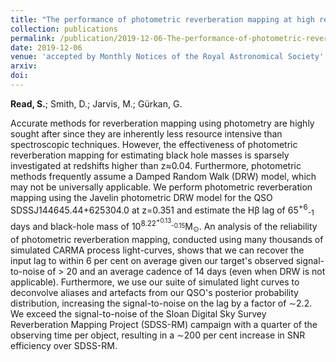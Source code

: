 ```yaml
---
title: "The performance of photometric reverberation mapping at high redshift and the reliability of damped random walk models"
collection: publications
permalink: /publication/2019-12-06-The-performance-of-photometric-reverberation-mapping-at-high-redshift-and-the-reliability-of-damped-random-walk-models
date: 2019-12-06
venue: 'accepted by Monthly Notices of the Royal Astronomical Society'
arxiv: 
doi: 
---
```

 **Read, S.**; Smith, D.; Jarvis, M.; Gürkan, G.

 Accurate methods for reverberation mapping using photometry are highly
sought after since they are inherently less resource intensive than
spectroscopic techniques. However, the effectiveness of photometric
reverberation mapping for estimating black hole masses is sparsely
investigated at redshifts higher than z≈0.04. Furthermore, photometric
methods frequently assume a Damped Random Walk (DRW) model, which may
not be universally applicable. We perform photometric reverberation
mapping using the Javelin photometric DRW model for the QSO
SDSSJ144645.44+625304.0 at z=0.351 and estimate the Hβ lag of
65<sup>+6</sup><sub>-1</sub> days and black-hole mass of
10<sup>8.22<sup>+0.13</sup><sub>-0.15</sub></sup>M<sub>⊙</sub>. An
analysis of the reliability of photometric reverberation mapping,
conducted using many thousands of simulated CARMA process light-curves,
shows that we can recover the input lag to within 6 per cent on average
given our target's observed signal-to-noise of \> 20 and an average
cadence of 14 days (even when DRW is not applicable). Furthermore, we
use our suite of simulated light curves to deconvolve aliases and
artefacts from our QSO's posterior probability distribution, increasing
the signal-to-noise on the lag by a factor of ∼2.2. We exceed the
signal-to-noise of the Sloan Digital Sky Survey Reverberation Mapping
Project (SDSS-RM) campaign with a quarter of the observing time per
object, resulting in a ∼200 per cent increase in SNR efficiency over
SDSS-RM.

